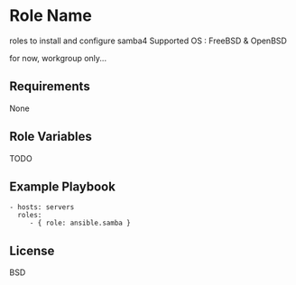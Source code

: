 Role Name
=========

roles to install and configure samba4
Supported OS : FreeBSD & OpenBSD

for now, workgroup only...

Requirements
------------

None

Role Variables
--------------

TODO

Example Playbook
----------------


    - hosts: servers
      roles:
         - { role: ansible.samba }

License
-------

BSD

